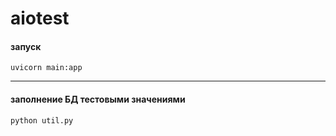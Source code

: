 # aiotest

#### запуск
    uvicorn main:app

---

#### заполнение БД тестовыми значениями
    python util.py

